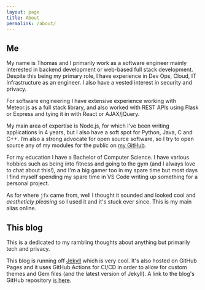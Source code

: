 ```yaml
---
layout: page
title: About
permalink: /about/
---
```


## Me

My name is Thomas and I primarily work as a software engineer mainly interested in backend development or web-based full stack development. Despite this being my primary role, I have experience in Dev Ops, Cloud, IT Infrastructure as an engineer. I also have a vested interest in security and privacy.

For software engineering I have extensive experience working with Meteor.js as a full stack library, and also worked with REST APIs using Flask or Express and tying it in with React or AJAX/jQuery.

My main area of expertise is Node.js, for which I’ve been writing applications in 4 years, but I also have a soft spot for Python, Java, C and C++. I’m also a strong advocate for open source software, so I try to open source any of my modules for the public on [my GitHub](https://github.com/itsjfx).

For my education I have a Bachelor of Computer Science. I have various hobbies such as being into fitness and going to the gym (and I always love to chat about this!), and I'm a big gamer too in my spare time but most days I find myself spending my spare time in VS Code writing up something for a personal project.

As for where ```jfx``` came from, well I thought it sounded and looked cool and *aestheticly pleasing* so I used it and it's stuck ever since. This is my main alias online.

## This blog

This is a dedicated to my rambling thoughts about anything but primarily tech and privacy.

This blog is running off [Jekyll](https://jekyllrb.com/) which is very cool. It's also hosted on GitHub Pages and it uses GitHub Actions for CI/CD in order to allow for custom themes and Gem files (and the latest version of Jekyll). A link to the blog's GitHub repository [is here](https://github.com/itsjfx/blog.jfx.ac).